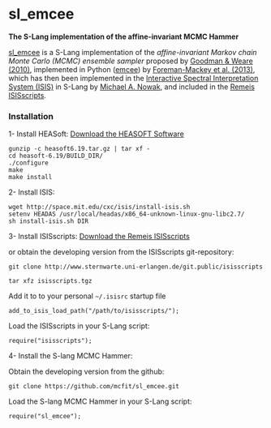 # sl_emcee
**The S-Lang implementation of the affine-invariant MCMC Hammer**

[sl_emcee](http://www.sternwarte.uni-erlangen.de/wiki/doku.php?id=isis:emcee) is a S-Lang implementation of the *affine-invariant Markov chain Monte Carlo (MCMC) ensemble sampler* proposed by [Goodman & Weare (2010)](http://dx.doi.org/10.2140/camcos.2010.5.65), implemented in Python ([emcee](https://github.com/dfm/emcee)) by [Foreman-Mackey et al. (2013)](http://adsabs.harvard.edu/abs/2013PASP..125..306F), which has then been implemented in the [Interactive Spectral Interpretation System (ISIS)](http://space.mit.edu/cxc/isis/) in S-Lang by [Michael A. Nowak](http://space.mit.edu/home/mnowak/isis_vs_xspec/), and included in the [Remeis ISISscripts](http://www.sternwarte.uni-erlangen.de/isis/).

### Installation

1- Install HEASoft: [Download the HEASOFT Software](https://heasarc.nasa.gov/lheasoft/download.html)

    gunzip -c heasoft6.19.tar.gz | tar xf -
    cd heasoft-6.19/BUILD_DIR/
    ./configure
    make
    make install
    
2- Install ISIS:

    wget http://space.mit.edu/cxc/isis/install-isis.sh
    setenv HEADAS /usr/local/headas/x86_64-unknown-linux-gnu-libc2.7/
    sh install-isis.sh DIR

3- Install ISISscripts: [Download the Remeis ISISscripts](https://heasarc.nasa.gov/lheasoft/download.html)

or obtain the developing version from the ISISscripts git-repository:

    git clone http://www.sternwarte.uni-erlangen.de/git.public/isisscripts 

    tar xfz isisscripts.tgz
    
Add it to to your personal `~/.isisrc` startup file

    add_to_isis_load_path("/path/to/isisscripts/");
    
Load the ISISscripts in your S-Lang script:

    require("isisscripts");
    
4- Install the S-lang MCMC Hammer:

Obtain the developing version from the github:

    git clone https://github.com/mcfit/sl_emcee.git
    
Load the S-lang MCMC Hammer in your S-Lang script:

    require("sl_emcee");

